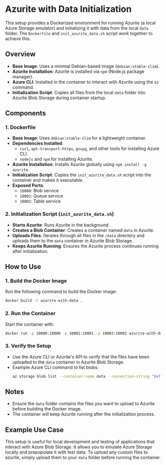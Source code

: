 # Azurite with Data Initialization

This setup provides a Dockerized environment for running Azurite (a local Azure Storage emulator) and initializing it with data from the local `data` folder. The `Dockerfile` and `init_azurite_data.sh` script work together to achieve this.

## Overview

- **Base Image**: Uses a minimal Debian-based image (`debian:stable-slim`).
- **Azurite Installation**: Azurite is installed via `npm` (Node.js package manager).
- **Azure CLI**: Installed in the container to interact with Azurite using the `az` command.
- **Initialization Script**: Copies all files from the local `data` folder into Azurite Blob Storage during container startup.

## Components

### 1. **Dockerfile**
- **Base Image**: Uses `debian:stable-slim` for a lightweight container.
- **Dependencies Installed**:
  - `curl`, `apt-transport-https`, `gnupg`, and other tools for installing Azure CLI.
  - `nodejs` and `npm` for installing Azurite.
- **Azurite Installation**: Installs Azurite globally using `npm install -g azurite`.
- **Initialization Script**: Copies the `init_azurite_data.sh` script into the container and makes it executable.
- **Exposed Ports**:
  - `10000`: Blob service
  - `10001`: Queue service
  - `10002`: Table service

### 2. **Initialization Script (`init_azurite_data.sh`)**
- **Starts Azurite**: Runs Azurite in the background.
- **Creates a Blob Container**: Creates a container named `data` in Azurite.
- **Uploads Files**: Iterates through all files in the `/data` directory and uploads them to the `data` container in Azurite Blob Storage.
- **Keeps Azurite Running**: Ensures the Azurite process continues running after initialization.

## How to Use

### 1. Build the Docker Image
Run the following command to build the Docker image:
```bash
docker build -t azurite-with-data .
```

### 2. Run the Container
Start the container with:
```bash
docker run -p 10000:10000 -p 10001:10001 -p 10002:10002 azurite-with-data
```

### 3. Verify the Setup
- Use the Azure CLI or Azurite's API to verify that the files have been uploaded to the `data` container in Azurite Blob Storage.
- Example Azure CLI command to list blobs:
  ```bash
  az storage blob list --container-name data --connection-string "DefaultEndpointsProtocol=http;AccountName=devstoreaccount1;AccountKey=Eby8vdM02xNOcqFlqUwJPLlmEtlCDXJ1OUzFT50uSRZ6IFsuFq2UVErCz4I6tq/K1SZFPTOtr/KBHBeksoGMGw==;BlobEndpoint=http://127.0.0.1:10000/devstoreaccount1;"
  ```

## Notes
- Ensure the `data` folder contains the files you want to upload to Azurite before building the Docker image.
- The container will keep Azurite running after the initialization process.

## Example Use Case
This setup is useful for local development and testing of applications that interact with Azure Blob Storage. It allows you to emulate Azure Storage locally and prepopulate it with test data.
To upload any custom files to azurite, simply upload them to your `data` folder before running the container.